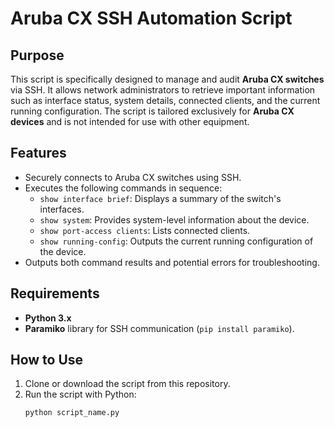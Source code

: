 # Aruba CX SSH Automation Script

## Purpose
This script is specifically designed to manage and audit **Aruba CX switches** via SSH. It allows network administrators to retrieve important information such as interface status, system details, connected clients, and the current running configuration. The script is tailored exclusively for **Aruba CX devices** and is not intended for use with other equipment.

## Features
- Securely connects to Aruba CX switches using SSH.
- Executes the following commands in sequence:
  - `show interface brief`: Displays a summary of the switch's interfaces.
  - `show system`: Provides system-level information about the device.
  - `show port-access clients`: Lists connected clients.
  - `show running-config`: Outputs the current running configuration of the device.
- Outputs both command results and potential errors for troubleshooting.

## Requirements
- **Python 3.x**
- **Paramiko** library for SSH communication (`pip install paramiko`).

## How to Use
1. Clone or download the script from this repository.
2. Run the script with Python:
   ```bash
   python script_name.py
